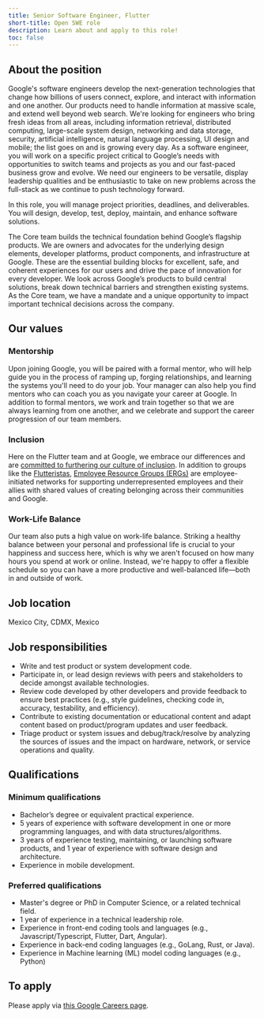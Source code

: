 ```yaml
---
title: Senior Software Engineer, Flutter
short-title: Open SWE role
description: Learn about and apply to this role!
toc: false
---
```


## About the position

Google's software engineers develop the next-generation technologies that change how billions of users connect, explore, and interact with information and one another. Our products need to handle information at massive scale, and extend well beyond web search. We're looking for engineers who bring fresh ideas from all areas, including information retrieval, distributed computing, large-scale system design, networking and data storage, security, artificial intelligence, natural language processing, UI design and mobile; the list goes on and is growing every day. As a software engineer, you will work on a specific project critical to Google’s needs with opportunities to switch teams and projects as you and our fast-paced business grow and evolve. We need our engineers to be versatile, display leadership qualities and be enthusiastic to take on new problems across the full-stack as we continue to push technology forward.

In this role, you will manage project priorities, deadlines, and deliverables. You will design, develop, test, deploy, maintain, and enhance software solutions.

The Core team builds the technical foundation behind Google’s flagship products. We are owners and advocates for the underlying design elements, developer platforms, product components, and infrastructure at Google. These are the essential building blocks for excellent, safe, and coherent experiences for our users and drive the pace of innovation for every developer. We look across Google’s products to build central solutions, break down technical barriers and strengthen existing systems. As the Core team, we have a mandate and a unique opportunity to impact important technical decisions across the company.

## Our values

### Mentorship

Upon joining Google, you will be paired with a formal mentor,
who will help guide you in the process of ramping up, forging relationships,
and learning the systems you'll need to do your job.
Your manager can also help you find mentors who can coach you
as you navigate your career at Google. In addition to formal mentors,
we work and train together so that we are always learning from one another,
and we celebrate and support the career progression of our team members.

### Inclusion

Here on the Flutter team and at Google, we embrace our differences
and are [committed to furthering our culture of inclusion](https://flutter.dev/culture).
In addition to groups like the [Flutteristas](https://flutteristas.org/),
[Employee Resource Groups (ERGs)](https://diversity.google/commitments/)
are employee-initiated networks for supporting underrepresented employees
and their allies with shared values of creating belonging 
across their communities and Google.

### Work-Life Balance

Our team also puts a high value on work-life balance.
Striking a healthy balance between your personal and professional life
is crucial to your happiness and success here, which is why we aren't focused
on how many hours you spend at work or online. Instead,
we're happy to offer a flexible schedule so you can have a more productive and
well-balanced life—both in and outside of work.

## Job location

Mexico City, CDMX, Mexico

## Job responsibilities

* Write and test product or system development code.
* Participate in, or lead design reviews with peers and stakeholders to decide amongst available technologies.
* Review code developed by other developers and provide feedback to ensure best practices (e.g., style guidelines, checking code in, accuracy, testability, and efficiency).
* Contribute to existing documentation or educational content and adapt content based on product/program updates and user feedback.
* Triage product or system issues and debug/track/resolve by analyzing the sources of issues and the impact on hardware, network, or service operations and quality.

## Qualifications

### Minimum qualifications

* Bachelor’s degree or equivalent practical experience.
* 5 years of experience with software development in one or more programming languages, and with data structures/algorithms.
* 3 years of experience testing, maintaining, or launching software products, and 1 year of experience with software design and architecture.
* Experience in mobile development.

### Preferred qualifications

* Master's degree or PhD in Computer Science, or a related technical field.
* 1 year of experience in a technical leadership role.
* Experience in front-end coding tools and languages (e.g., Javascript/Typescript, Flutter, Dart, Angular).
* Experience in back-end coding languages (e.g., GoLang, Rust, or Java).
* Experience in Machine learning (ML) model coding languages (e.g., Python)

## To apply

Please apply via [this Google Careers page](https://www.google.com/about/careers/applications/jobs/results/139595052358738630).
